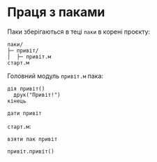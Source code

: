 # Праця з паками

Паки зберігаються в теці `паки` в корені проєкту:

```
паки/
├─ привіт/
│  ├─ привіт.м
старт.м
```

Головний модуль `привіт.м` пака:

```мавка
дія привіт()
  друк("Привіт!")
кінець

дати привіт
```

`старт.м`:

```мавка
взяти пак привіт

привіт.привіт()
```